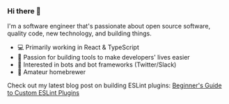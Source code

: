 ### Hi there 👋

I'm a software engineer that's passionate about open source software, quality code, new technology, and building things.

* 💻 Primarily working in React & TypeScript
* 🚧 Passion for building tools to make developers' lives easier
* 🤖 Interested in bots and bot frameworks (Twitter/Slack)
* 🍺 Amateur homebrewer

Check out my latest blog post on building ESLint plugins: [Beginner's Guide to Custom ESLint Plugins](https://www.brandonscott.me/posts/beginners-guide-to-custom-eslint-plugins)
